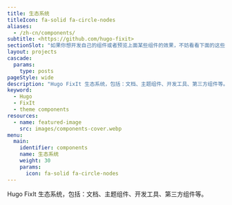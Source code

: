 ```yaml
---
title: 生态系统
titleIcon: fa-solid fa-circle-nodes
aliases:
  - /zh-cn/components/
subtitle: <https://github.com/hugo-fixit>
sectionSlot: "如果你想开发自己的组件或者预览上面某些组件的效果，不妨看看下面的这些文章。"
layout: projects
cascade:
  params:
    type: posts
pageStyle: wide
description: "Hugo FixIt 生态系统，包括：文档、主题组件、开发工具、第三方组件等。"
keyword:
  - Hugo
  - FixIt
  - theme components
resources:
  - name: featured-image
    src: images/components-cover.webp
menu:
  main:
    identifier: components
    name: 生态系统
    weight: 30
    params:
      icon: fa-solid fa-circle-nodes
---
```


Hugo FixIt 生态系统，包括：文档、主题组件、开发工具、第三方组件等。
